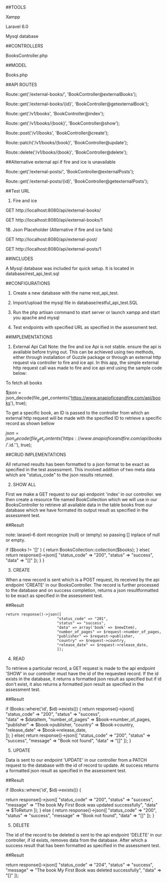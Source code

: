 ##TOOLS

Xampp

Laravel 6.0

Mysql database

##CONTROLLERS

BooksController.php

##MODEL

Books.php

##API ROUTES

Route::get('/external-books/', 'BookController@externalBooks');

Route::get('/external-books/{id}', 'BookController@getexternalBook');

Route::get('/v1/books', 'BookController@index');

Route::get('/v1/books/{book}', 'BookController@show');

Route::post('/v1/books', 'BookController@create');

Route::patch('/v1/books/{book}', 'BookController@update');

Route::delete('/v1/books/{book}', 'BookController@delete');

##Alternative external api if fire and ice is unavailable

Route::get('/external-posts/', 'BookController@externalPosts');

Route::get('/external-posts/{id}', 'BookController@getexternalPosts');

##Test URL
1. Fire and ice

GET http://localhost:8080/api/external-books/

GET http://localhost:8080/api/external-books/1

1B. Json Placeholder (Alternative if fire and ice fails)

GET http://localhost:8080/api/external-post/

GET http://localhost:8080/api/external-posts/1



##INCLUDES

A Mysql database was included for quick setup. It is located in database/rest_api_test.sql

##CONFIGURATIONS

1. Create a new database with the name rest_api_test.

2. Import/upload the mysql file in database/restful_api_test.SQL

3. Run the php artisan command to start server or launch xampp and start you apache and mysql

4. Test endpoints with specified URL as specified in the assessment test.

##IMPLEMENTATIONS

1. External Api Call
Note: the fire and ice Api is not stable. ensure the api is available before trying out.
This can be achieved using two methods, either through installation of Guzzle package or through an external http request via controller to fire and ice api. In this app,  the simple external http request call was made to fire and ice api end using the sample code below:

To fetch all books 

$json = json_decode(file_get_contents('https://www.anapioficeandfire.com/api/books'), true);

To get a specific book, an ID is passed to the controller from which an external http request will be made with the specified ID to retrieve a specific record as shown bellow

$json = json_decode(file_get_contents('https://www.anapioficeandfire.com/api/books/'.$id.''), true);


##CRUD IMPLEMENTATIONS

All returned results has been formatted to a json format to be exact as specified in the test assessment.
This involved addition of two meta data which are "status_code" to the json results returned.

2. SHOW ALL

First we make a GET request to our api endpoint 'index' in our controller. we then create a resource file named BookCollection which we will use in our BooksController to retrieve all available data in the table books from our database which we have formated its output result as specified in the assessment test.

##Result

note: laravel-6 dont recognize (null) or (empty) so passing [] inplace of null or empty.

 if ($books != '[]' ) { 
        return BooksCollection::collection($books);
        } else{
        return response()->json([
        "status_code" => "200",
        "status" => "success", 
        "data" => "[]"
        ]);
         }
}

3. CREATE 

When a new record is sent which is a POST request, its received by the api endpoint 'CREATE' in our BooksController. The record is further processed to the database and on success completion,  returns a json resultformatted to be exact as specified in the assessment test.

##Result

    return response()->json([ 
                           "status_code" => "201", 
                           "status" => "success",  
                           "data" => array('book' => $newItem),
                           "number_of_pages" => $request->number_of_pages, 
                           "publisher" => $request->publisher, 
                           "country" => $request->country,
                           "release_date" => $request->release_date,  
                           ]); 

4. READ

To retrieve a particular record, a GET request is made to the api endpoint 'SHOW' in our controller must have the id of the requested record. If the id exists in the database, it returns a formatted json result as specified but if id don't exist, it also returns a formatted json result as specified in the assessment test.

##Result

if (Books::where('id', $id)->exists()) {
 return response()->json([ 
                           "status_code" => "200", 
                           "status" => "success",  
                           "data" => $dataItem,
                           "number_of_pages" => $book->number_of_pages, 
                           "publisher" => $book->publisher, 
                           "country" => $book->country,
                           "release_date" => $book->release_date,  
                           ]); 
}
else{
 return response()->json([
                           "status_code" => "200",
                           "status" => "success",
                           "message" => "Book not found",
                           "data" => "[]"
                            ]);
}

5. UPDATE

Data is sent to our endpoint 'UPDATE' in our controller from a PATCH request to the database with the id of record to update. At success returns a formatted json result as specified in the assessment test.

##Result

 if (Books::where('id', $id)->exists()) { 

return response()->json([ 
                 "status_code" => "200",
                 "status" => "success", 
                 "message" => "The book My First Book was updated successfully", 
                 "data" => $ToReturn
                ]);
 } else {
 return response()->json([
                 "status_code" => "200",
                 "status" => "success",
                 "message" => "Book not found",
                 "data" => "[]"
]);
}

5. DELETE

The id of the record to be deleted is sent to the api endpoint 'DELETE' in our controller, if id exists, removes data from the database. After which a success result that has been formatted as specified in the assessment test.

##Result

return response()->json([
        "status_code" => "204",
        "status" => "success",
        "message" => "The book My First Book was deleted successfully",
        "data" => "[]"
    ]);
